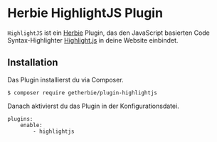 # Herbie HighlightJS Plugin

`HighlightJS` ist ein [Herbie](http://github.com/getherbie/herbie) Plugin, das den JavaScript basierten Code 
Syntax-Highlighter [Highlight.js](https://highlightjs.org/) in deine Website einbindet.


## Installation

Das Plugin installierst du via Composer.

	$ composer require getherbie/plugin-highlightjs

Danach aktivierst du das Plugin in der Konfigurationsdatei.

    plugins:
        enable:
            - highlightjs

